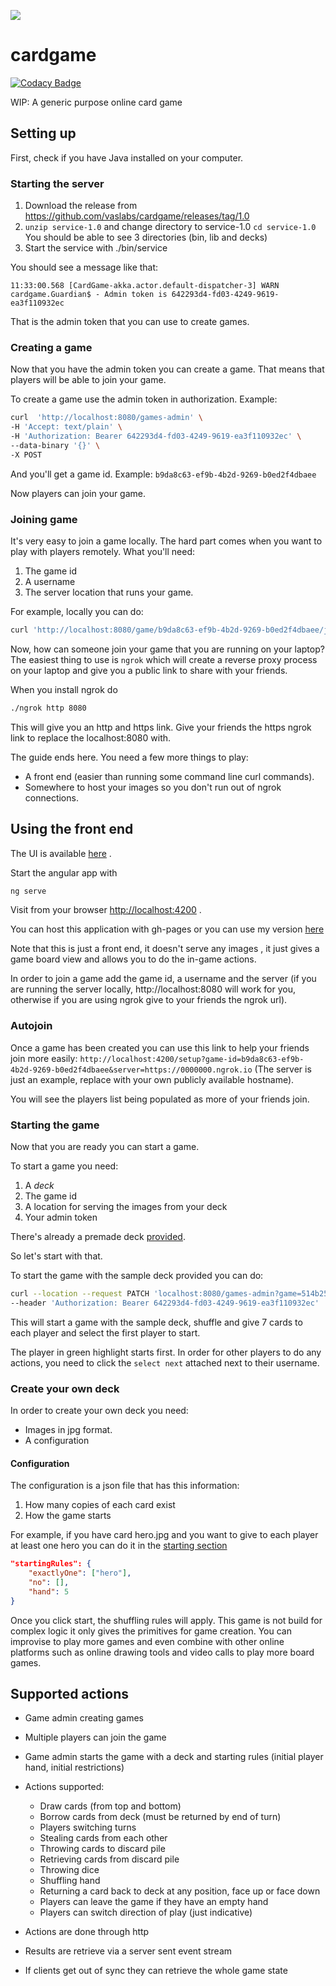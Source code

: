 ![](https://github.com/vaslabs/cardgame/workflows/Scala%20CI/badge.svg)

# cardgame

[![Codacy Badge](https://api.codacy.com/project/badge/Grade/ab2e989546574b1abff42ab2e2f4f5b6)](https://app.codacy.com/manual/vaslabs/cardgame?utm_source=github.com&utm_medium=referral&utm_content=vaslabs/cardgame&utm_campaign=Badge_Grade_Dashboard)

WIP: A generic purpose online card game


## Setting up

First, check if you have Java installed on your computer.

### Starting the server

1. Download the release from https://github.com/vaslabs/cardgame/releases/tag/1.0
2. `unzip service-1.0` and change directory to service-1.0 `cd service-1.0`
You should be able to see 3 directories (bin, lib and decks)
3. Start the service with ./bin/service

You should see a message like that:
```
11:33:00.568 [CardGame-akka.actor.default-dispatcher-3] WARN cardgame.Guardian$ - Admin token is 642293d4-fd03-4249-9619-ea3f110932ec
```

That is the admin token that you can use to create games.

### Creating a game
Now that you have the admin token you can create a game. That means that players will be able to join your game.

To create a game use the admin token in authorization. Example:

```bash
curl  'http://localhost:8080/games-admin' \
-H 'Accept: text/plain' \
-H 'Authorization: Bearer 642293d4-fd03-4249-9619-ea3f110932ec' \
--data-binary '{}' \
-X POST
```
And you'll get a game id. Example:
`b9da8c63-ef9b-4b2d-9269-b0ed2f4dbaee`

Now players can join your game.


### Joining game

It's very easy to join a game locally. The hard part comes when you want to play with players remotely.
What you'll need:
1. The game id
2. A username
3. The server location that runs your game.

For example, locally you can do:

```bash
curl 'http://localhost:8080/game/b9da8c63-ef9b-4b2d-9269-b0ed2f4dbaee/join?username=vaslabs' --data-binary '{}'
```

Now, how can someone join your game that you are running on your laptop?
The easiest thing to use is `ngrok` which will create a reverse proxy process on your laptop and
give you a public link to share with your friends.

When you install ngrok do
```bash
./ngrok http 8080
```
This will give you an http and https link.
Give your friends the https ngrok link to replace the localhost:8080 with.

The guide ends here. You need a few more things to play:
- A front end (easier than running some command line curl commands).
- Somewhere to host your images so you don't run out of ngrok connections.


## Using the front end

The UI is available [here](https://github.com/vaslabs/cardgame-js) .

Start the angular app with
```bash
ng serve
```
Visit from your browser [http://localhost:4200](http://localhost:4200) .

You can host this application with gh-pages or you can use my version [here](https://cardgame.vaslabs.io/board)

Note that this is just a front end, it doesn't serve any images , it just gives a game board view and allows you to do the in-game actions.

In order to join a game add the game id, a username and the server (if you are running the server locally, http://localhost:8080 will work for you, otherwise if you are using ngrok give to your friends the ngrok url).

### Autojoin
Once a game has been created you can use this link to help your friends join more easily:
`http://localhost:4200/setup?game-id=b9da8c63-ef9b-4b2d-9269-b0ed2f4dbaee&server=https://0000000.ngrok.io`
(The server is just an example, replace with your own publicly available hostname).

You will see the players list being populated as more of your friends join.

### Starting the game
Now that you are ready you can start a game. 

To start a game you need:
1. A *deck*
2. The game id
3. A location for serving the images from your deck
4. Your admin token

There's already a premade deck [provided](https://github.com/vaslabs/cardgame/tree/master/sample_decks/ee61823d-3128-4c30-b0e7-8f2d0074da8a).

So let's start with that.

To start the game with the sample deck provided you can do:
```bash
curl --location --request PATCH 'localhost:8080/games-admin?game=514b2598-ac38-4a0e-889b-2e3e2505fb55&deck=ee61823d-3128-4c30-b0e7-8f2d0074da8a&server=https://vaslabs.github.io/cardgame-cdn' \
--header 'Authorization: Bearer 642293d4-fd03-4249-9619-ea3f110932ec'
```

This will start a game with the sample deck, shuffle and give 7 cards to each player and select the first player to start.

The player in green highlight starts first. In order for other players to do any actions, you need to click the `select next` attached next to their username.

### Create your own deck
In order to create your own deck you need:
- Images in jpg format.
- A configuration

#### Configuration

The configuration is a json file that has this information:
1. How many copies of each card exist
2. How the game starts

For example, if you have card hero.jpg and you want to give to each player at least one hero you can do it in the [starting section](https://github.com/vaslabs/cardgame/blob/master/sample_decks/ee61823d-3128-4c30-b0e7-8f2d0074da8a/deck.json#L45)
```json
"startingRules": {
    "exactlyOne": ["hero"],
    "no": [],
    "hand": 5
}
```

Once you click start, the shuffling rules will apply. This game is not build for complex logic it only gives the primitives
for game creation. You can improvise to play more games and even combine with other online platforms such as online drawing tools and video calls to play more board games.


## Supported actions

- Game admin creating games
- Multiple players can join the game
- Game admin starts the game with a deck and starting rules (initial player hand, initial restrictions)
- Actions supported:
    * Draw cards (from top and bottom)
    * Borrow cards from deck (must be returned by end of turn)
    * Players switching turns
    * Stealing cards from each other
    * Throwing cards to discard pile
    * Retrieving cards from discard pile
    * Throwing dice
    * Shuffling hand
    * Returning a card back to deck at any position, face up or face down
    * Players can leave the game if they have an empty hand
    * Players can switch direction of play (just indicative)

- Actions are done through http
- Results are retrieve via a server sent event stream
- If clients get out of sync they can retrieve the whole game state  
